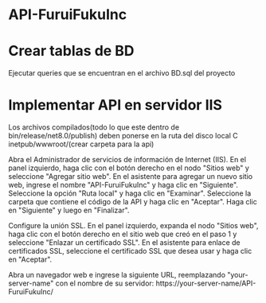 # API-FuruiFukuInc

# Crear tablas de BD
Ejecutar queries que se encuentran en el archivo BD.sql del proyecto

# Implementar API en servidor IIS
Los archivos compilados(todo lo que este dentro de bin/release/net8.0/publish) deben ponerse en la ruta del disco local C inetpub/wwwroot/(crear carpeta para la api)

Abra el Administrador de servicios de información de Internet (IIS).
En el panel izquierdo, haga clic con el botón derecho en el nodo "Sitios web" y seleccione "Agregar sitio web".
En el asistente para agregar un nuevo sitio web, ingrese el nombre "API-FuruiFukuInc" y haga clic en "Siguiente".
Seleccione la opción "Ruta local" y haga clic en "Examinar".
Seleccione la carpeta que contiene el código de la API y haga clic en "Aceptar".
Haga clic en "Siguiente" y luego en "Finalizar".

Configure la unión SSL.
En el panel izquierdo, expanda el nodo "Sitios web", haga clic con el botón derecho en el sitio web que creó en el paso 1 y seleccione "Enlazar un certificado SSL".
En el asistente para enlace de certificados SSL, seleccione el certificado SSL que desea usar y haga clic en "Aceptar".

Abra un navegador web e ingrese la siguiente URL, reemplazando "your-server-name" con el nombre de su servidor:
https://your-server-name/API-FuruiFukuInc/
